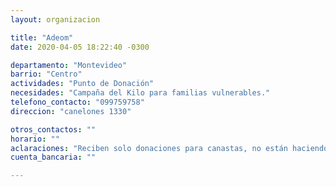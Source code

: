 ```yaml
---
layout: organizacion

title: "Adeom"
date: 2020-04-05 18:22:40 -0300

departamento: "Montevideo"
barrio: "Centro"
actividades: "Punto de Donación"
necesidades: "Campaña del Kilo para familias vulnerables."
telefono_contacto: "099759758"
direccion: "canelones 1330"

otros_contactos: ""
horario: ""
aclaraciones: "Reciben solo donaciones para canastas, no están haciendo ollas"
cuenta_bancaria: ""

---
```

